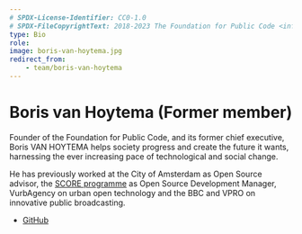 ```yaml
---
# SPDX-License-Identifier: CC0-1.0
# SPDX-FileCopyrightText: 2018-2023 The Foundation for Public Code <info@publiccode.net>
type: Bio
role:
image: boris-van-hoytema.jpg
redirect_from:
    - team/boris-van-hoytema
---
```


# Boris van Hoytema (Former member)

Founder of the Foundation for Public Code, and its former chief executive, Boris VAN HOYTEMA helps society progress and create the future it wants, harnessing the ever increasing pace of technological and social change.

He has previously worked at the City of Amsterdam as Open Source advisor, the [SCORE programme](https://northsearegion.eu/score) as Open Source Development Manager, VurbAgency on urban open technology and the BBC and VPRO on innovative public broadcasting.

* [GitHub](https://github.com/bvhme)
